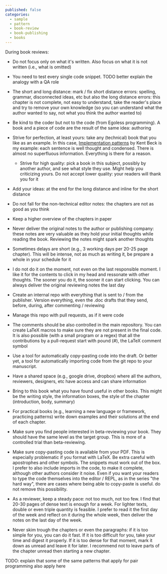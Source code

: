 ```yaml
---
published: false
categories:
  - sample
  - pattern
  - book-review
  - book-publishing
  - books
---
```


During book reviews:
  * Do not focus only on what it's written. Also focus on what it is not written (i.e., what is omitted)
  * You need to test every single code snippet. TODO better explain the analogy with a QA role
  * The short and long distance: mark / fix short distance errors: spelling, grammar, disconnected ideas, etc but also the long distance errors: this chapter is not complete, not easy to understand, take the reader's place and try to remove your own knowledge (so you can understand what the author wanted to say, not what you think the author wanted to)
  * Be kind to the coder but not to the code (from Egoless programming). A book and a piece of code are the result of the same idea: authoring
  * Strive for perfection, at least yours: take any (technical) book that you like as an example. In this case, [Implementation patterns](http://www.amazon.com/Implementation-Patterns-Kent-Beck/dp/0321413091) by Kent Beck is my example: each sentence is well thought and condensed. There is almost no superfluous information. Everything is there for a reason.
    * Strive for high quality: pick a book in this subject, possibly by another author, and see what style they use. Might help you criticizing yours. Do not accept lower quality: your readers will thank you for it
  * Add your ideas: at the end for the long distance and inline for the short distance
  * Do not fall for the non-technical editor notes: the chapters are not as good as you think

  
  * Keep a higher overview of the chapters in paper
  * Never deliver the original notes to the author or publishing company: these notes are very valuable as they hold your initial thoughts while reading the book. Reviewing the notes might spark another thoughts


  * Sometimes delays are short (e.g., 3 working days per 20-25 page chapter). This will be intense, not as much as writing it, be prepare a whole in your schedule for it
  * I do not do it on the moment, not even on the last responsible moment. I like it for the contents to click in my head and ressonate with other thoughts. The sooner you do it, the sooner it can start clicking. You can always deliver the original reviewing notes the last day

  * Create an internal repo with everything that is sent to / from the publisher. Version everything, even the .doc drafts that they send, before, during, after commenting / reviewing
  * Manage this repo with pull requests, as if it were code
  * The comments should be also controlled in the main repository. You can create LaTeX macros to make sure they are not present in the final code. It is also possible (with a small program or a regex) that all the contributions by a pull-request start with pound (#), the LaTeX comment symbol
  * Use a tool for automatically copy-pasting code into the draft. Or better yet, a tool for automatically importing code from the git repo to your manuscript.
  * Have a shared space (e.g., google drive, dropbox) where all the authors, reviewers, designers, etc have access and can share information

  * Bring to this book what you have found useful in other books. This might be the writing style, the information boxes, the style of the chapter (introduction, body, summary)
  * For practical books (e.g., learning a new language or framework, practicing patterns) write down examples and their solutions at the end of each chapter.
  * Make sure you find people interested in beta-reviewing your book. They should have the same level as the target group. This is more of a controlled trial than beta-reviewing.
  * Make sure copy-pasting code is available from your PDF. This is especially problematic if you format with LaTeX. Be extra careful with apostrophes and other symbols. The snippets must work out of the box. I prefer to also include imports in the code, to make it complete, although other authors consider it noise. Even if you want your readers to type the code themselves into the editor / REPL, as in the series "the hard way", there are cases where being able to copy-paste is useful. do not remove this possibility.

  * As a reviewer, keep a steady pace: not too much, not too few. I find that 20-30 pages of dense text is enough for a week. For lighter texts, double or even triple quantity is feasible. I prefer to read it the first day of the week and reflect on it during the whole week, then deliver the notes on the last day of the week. 
  * Never skim trough the chapters or even the paragraphs: if it is too simple for you, you can do it fast. If it is too difficult for you, take your time and digest it properly. If it is too dense for that moment, mark it down as unread and leave it for later. I recommend not to leave parts of the chapter unread then starting a new chapter.
  
  

TODO: explain that some of the same patterns that apply for pair programming also apply here
  
